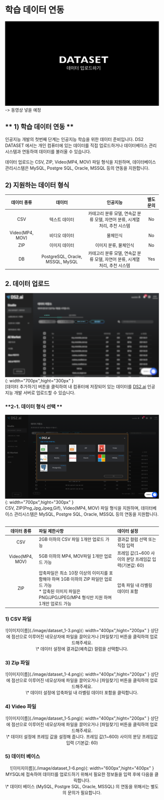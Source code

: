 
# **학습 데이터 연동**


[![비디오](./image/dataset_video.png)](https://user-images.githubusercontent.com/85975750/122887877-43183f00-d37c-11eb-9039-f572e7563428.mov) -> 동영상 넣을 예정


## ** 1) 학습 데이터 연동 **  
인공지능 개발의 첫번째 단계는 인공지능 학습을 위한 데이터 준비입니다. DS2 DATASET 에서는 개인 컴퓨터에 있는 데이터를 직접 업로드하거나  데이터베이스 관리시스템과 연동하여 데이터를 불러올 수 있습니다.

데이터 업로드는 CSV, ZIP, Video(MP4, MOV) 파일 형식을 지원하며, 데이터베이스 관리시스템은 MySQL, Postgre SQL, Oracle, MSSQL 등의 연동을 지원합니다. 


## **2)  지원하는 데이터 형식**

| 데이터 종류   |      데이터      |    인공지능   |  별도 문의 |
|:----------:|:-------------------:|:-------------------:|:----------:|
| CSV |  텍스트 데이터  | 카테고리 분류 모델, 연속값 분류 모델, 자연어 분류, 시계열 처리, 추천 시스템 |No|
| Video(MP4, MOV) |  비디오 데이터 | 물체인식 |No|
| ZIP  |    이미지 데이터  |  이미지 분류, 물체인식 |No|
| DB | PostgreSQL, Oracle, MSSQL, MySQL | 카테고리 분류 모델, 연속값 분류 모델, 자연어 분류, 시계열 처리, 추천 시스템 |Yes|



## **2. 데이터 업로드**

![이미지이름](./image/dataset_1-1.png){: width="700px",hight="300px" }  
[데이터 추가하기] 버튼을 클릭하여 내 컴퓨터에 저장되어 있는 데이터를 [DS2.ai](http://ds2.ai) 인공지능 개발 서버로 업로드할 수 있습니다.

### **2-1. 데이터 형식 선택 **

![이미지이름](./image/dataset_1-2.png){: width="700px",hight="300px" }  
CSV, ZIP(Png,Jpg,Jpeg,Gif), Video(MP4, MOV) 파일 형식을 지원하며, 데이터베이스 관리시스템은 MySQL, Postgre SQL, Oracle, MSSQL 등의 연동을 지원합니다. <br>
</br>

|     데이터 종류     |     파일 제한사항     |    데이터 설정  |
|:----------------:|:-------------------|:-------------------|
| CSV |  2GB 이하의 CSV 파일 1개만 업로드 가능 | 결과값 컬럼 선택 또는 직접 입력|
| Video(MP4, MOV) |  5GB 이하의 MP4, MOV파일 1개만 업로드 가능 | 프레임 값(1~600 사이의 분당 프레임값 입력(기본값: 60)|
| ZIP  |   압축파일은 최소 10장 이상의 이미지를 포함해야 하며 1GB 이하의 ZIP 파일만 업로드 가능 </br> \* 압축된 이미지 파일은 PNG/JPG/JPEG/MP4 형식만 지원 하며 1개만 업로드 가능  | 압축 파일 내 라벨링 데이터 포함 |


### **1) CSV 파일** <br>
<center>
![이미지이름](./image/dataset_1-3.png){: width="400px",hight="200px" }  
상단에 점선으로 이루어진 네모상자에 파일을 끌어오거나 [파일찾기] 버튼을 클릭하여 업로드해주세요. <br>
  \* 데이터 설정에 결과값(예측값) 컬럼을 선택합니다.
</center>    

### **3) Zip 파일** <br>
<center>    
![이미지이름](./image/dataset_1-4.png){: width="400px",hight="200px" }    
상단에 점선으로 이루어진 네모상자에 파일을 끌어오거나 [파일찾기] 버튼을 클릭하여 업로드해주세요.<br>
  \* 데이터 설정에 압축파일 내 라벨링 데이터 포함을 클릭합니다.
</center>    

### **4) Video 파일** <br>
<center>    
![이미지이름](./image/dataset_1-5.png){: width="400px",hight="200px" }     
상단에 점선으로 이루어진 네모상자에 파일을 끌어오거나 [파일찾기] 버튼을 클릭하여 업로드해주세요.<br>
 \* 데이터 설정에 프레임 값을 설정해 줍니다. 프레임 값(1~600) 사이의 분당 프레임값 입력 (기본값: 60)
</center>    

### **5) 데이터 베이스** <br>
<center>    
![이미지이름](./image/dataset_1-6.png){: width="600px",hight="400px" }         
MYSQL에 접속하여 데이터를 업로드하기 위해서 필요한 정보들을 입력 후에 다음을 클릭합니다. <br>
  \* 데이터 베이스 (MySQL, Postgre SQL, Oracle, MSSQL) 의 연동을 위해서는 별도의 문의가 필요합니다.
</center>    
<br>
<br>
<br>
<br>
<br>